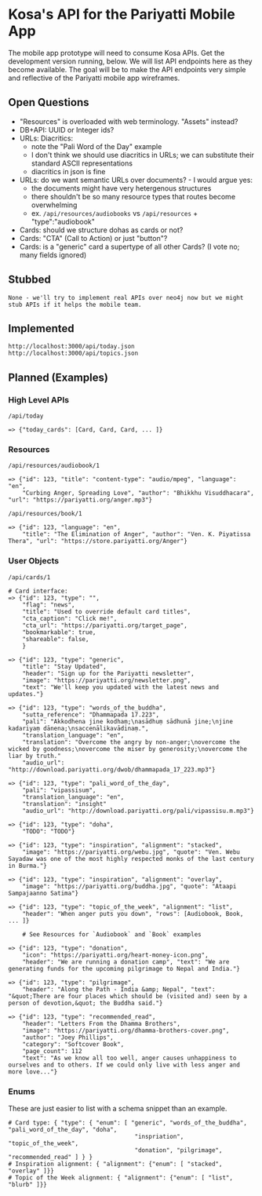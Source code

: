 # Kosa's API for the Pariyatti Mobile App #

The mobile app prototype will need to consume Kosa APIs. Get the development version running, below. 
We will list API endpoints here as they become available. The goal will be to make the API endpoints very 
simple and reflective of the Pariyatti mobile app wireframes.

## Open Questions ##

- "Resources" is overloaded with web terminology. "Assets" instead?
- DB+API: UUID or Integer ids?
- URLs: Diacritics:
  - note the "Pali Word of the Day" example
  - I don't think we should use diacritics in URLs; we can substitute their standard ASCII representations
  - diacritics in json is fine
- URLs: do we want semantic URLs over documents? - I would argue yes:
  - the documents might have very hetergenous structures
  - there shouldn't be so many resource types that routes become overwhelming
  - ex. `/api/resources/audiobooks` vs `/api/resources` + "type":"audiobook"
- Cards: should we structure dohas as cards or not?
- Cards: "CTA" (Call to Action) or just "button"?
- Cards: is a "generic" card a supertype of all other Cards? (I vote no; many fields ignored)

## Stubbed ##

```
None - we'll try to implement real APIs over neo4j now but we might stub APIs if it helps the mobile team.
```

## Implemented ##

```
http://localhost:3000/api/today.json
http://localhost:3000/api/topics.json
```

## Planned (Examples) ##

### High Level APIs ###

```
/api/today

=> {"today_cards": [Card, Card, Card, ... ]}
```

### Resources ###

```
/api/resources/audiobook/1

=> {"id": 123, "title": "content-type": "audio/mpeg", "language": "en", 
    "Curbing Anger, Spreading Love", "author": "Bhikkhu Visuddhacara", "url": "https://pariyatti.org/anger.mp3"}

/api/resources/book/1

=> {"id": 123, "language": "en", 
    "title": "The Elimination of Anger", "author": "Ven. K. Piyatissa Thera", "url": "https://store.pariyatti.org/Anger"}
```

### User Objects ###

```
/api/cards/1

# Card interface:
=> {"id": 123, "type": "", 
    "flag": "news",
    "title": "Used to override default card titles",
    "cta_caption": "Click me!",
    "cta_url": "https://pariyatti.org/target_page",
    "bookmarkable": true,
    "shareable": false,
    }

=> {"id": 123, "type": "generic",  
    "title": "Stay Updated", 
    "header": "Sign up for the Pariyatti newsletter", 
    "image": "https://pariyatti.org/newsletter.png",
    "text": "We'll keep you updated with the latest news and updates."}

=> {"id": 123, "type": "words_of_the_buddha",  
    "sutta_reference": "Dhammapada 17.223", 
    "pali": "Akkodhena jine kodhaṃ;\nasādhuṃ sādhunā jine;\njine kadariyaṃ dānena;\nsaccenālikavādinaṃ.", 
    "translation_language": "en",
    "translation": "Overcome the angry by non-anger;\novercome the wicked by goodness;\novercome the miser by generosity;\novercome the liar by truth."
    "audio_url": "http://download.pariyatti.org/dwob/dhammapada_17_223.mp3"}

=> {"id": 123, "type": "pali_word_of_the_day",  
    "pali": "vipassisuṃ", 
    "translation_language": "en",
    "translation": "insight"
    "audio_url": "http://download.pariyatti.org/pali/vipassisu.m.mp3"}

=> {"id": 123, "type": "doha",
    "TODO": "TODO"}

=> {"id": 123, "type": "inspiration", "alignment": "stacked", 
    "image": "https://pariyatti.org/webu.jpg", "quote": "Ven. Webu Sayadaw was one of the most highly respected monks of the last century in Burma."}

=> {"id": 123, "type": "inspiration", "alignment": "overlay", 
    "image": "https://pariyatti.org/buddha.jpg", "quote": "Ataapi Sampajaanno Satima"}

=> {"id": 123, "type": "topic_of_the_week", "alignment": "list", 
    "header": "When anger puts you down", "rows": [Audiobook, Book, ... ]}

    # See Resources for `Audiobook` and `Book` examples

=> {"id": 123, "type": "donation", 
    "icon": "https://pariyatti.org/heart-money-icon.png", 
    "header": "We are running a donation camp", "text": "We are generating funds for the upcoming pilgrimage to Nepal and India."}

=> {"id": 123, "type": "pilgrimage", 
    "header": "Along the Path - India &amp; Nepal", "text": "&quot;There are four places which should be (visited and) seen by a person of devotion,&quot; the Buddha said."}

=> {"id": 123, "type": "recommended_read", 
    "header": "Letters From the Dhamma Brothers",
    "image": "https://pariyatti.org/dhamma-brothers-cover.png", 
    "author": "Joey Phillips",
    "category": "Softcover Book",
    "page_count": 112
    "text": "As we know all too well, anger causes unhappiness to ourselves and to others. If we could only live with less anger and more love..."}

```

### Enums ###

These are just easier to list with a schema snippet than an example.

```
# Card type: { "type": { "enum": [ "generic", "words_of_the_buddha", "pali_word_of_the_day", "doha", 
                                    "inspriation", "topic_of_the_week", 
                                    "donation", "pilgrimage", "recommended_read" ] } }
# Inspiration alignment: { "alignment": {"enum": [ "stacked", "overlay" ]}}
# Topic of the Week alignment: { "alignment": {"enum": [ "list", "blurb" ]}}
```
